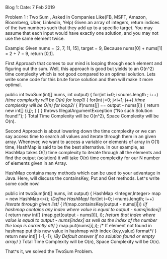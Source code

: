 Blog 1: Date: 7 Feb 2019

Problem 1 : Two Sum , Asked in Companies Like(FB, MSFT, Amazon, Bloomberg, Uber, Linkedin, Yelp)
Given an array of integers, return indices of the two numbers such that they add up to a specific target.
You may assume that each input would have exactly one solution, and you may not use the same element twice.

Example: Given nums = [2, 7, 11, 15], target = 9, Because nums[0] + nums[1] = 2 + 7 = 9, return [0,1].

First Approach that comes to our mind is looping through each element and figuring out the sum. Well, this approach is good but yields to an O(n^2) time complexity which is not good compared to an optimal solution. Lets write some code for this brute force solution and then will make it more optimal.

public int twoSum(int[] nums, int output)
{
  for(int i=0; i<nums.length ; i++) /*time complexity will be O(n) for loop1*/ 
  {
    for(int j=0; j<i+1; j++)  /*time complexity will be O(n) for loop2*/
    {
      if(nums[j] == output - nums[i])
      {
        return new int[] {i,j};
      }
    }
  }
  throws IllegalArgumentException ("No such Solution found!");
}
Total Time Complexity will be O(n^2), Space Complexity will be O(n).

Second Approach is about lowering down the time complexity or we can say access time to search all values and iterate through them in an given array. Whenever, we want to access a variable or elements of array in O(1) time, HashMap is said to be the best alternative. In our example, as HashMap takes O(1) time complexity to iterate through all the elements and find the output (solution) it will take O(n) time complexity for our N number of elements given in an Array.

HashMap contains many methods which can be used to your advantage in Java. Here, will discuss the containsKey, Put and Get methods.
Let^s write some code now!

public int twoSum(int[] nums, int output)
{
  HashMap <Integer,Integer> map = new HashMap<>(); /*Define HashMap*/
  for(int i=0; i<nums.length; i++) /*Iterate through given list*/
  {
    if(map.containsKey(output - nums[i])) /*if hashmap contains any index where value is equal to output - nums[index]*/
    {
      return new int[] {map.get(output - nums[i]), i}; /*return that index where value is equal to output - nums[index] as well as the                                                                       index of the number the loop is currently at!*/
    }
    map.put(nums[i],i); /* If element not found in hashmap put this new value in hashmap with index (key,value) format*/
  }
  return new int[] {-1,-1}; /*By Default answer if no solution found or empty array*/
}
Total Time Complexity will be O(n), Space Complexity will be O(n).

That^s it, we solved the TwoSum Problem.
